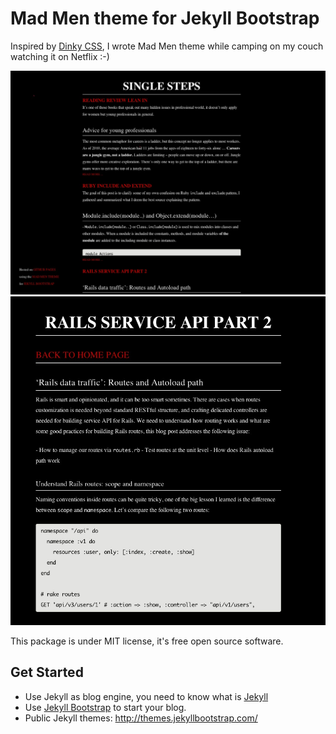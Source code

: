 Mad Men theme for Jekyll Bootstrap
==========================
Inspired by [Dinky CSS](https://github.com/broccolini/dinky), I wrote Mad Men theme while camping on my couch watching it on Netflix :-)

[![](mad_men_theme.jpg)](http://marshallshen.github.io)
[![](mad_men_theme_part2.jpg)](http://marshallshen.github.io)

This package is under MIT license, it's free open source software.

## Get Started
- Use Jekyll as blog engine, you need to know what is [Jekyll](http://jekyllrb.com/)
- Use [Jekyll Bootstrap](http://jekyllbootstrap.com/) to start your blog.
- Public Jekyll themes: http://themes.jekyllbootstrap.com/
